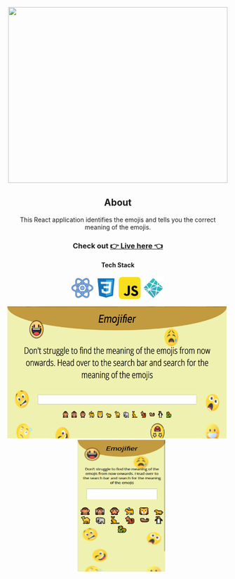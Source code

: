 <p align="center">
  <img src="https://raw.githubusercontent.com/dcs-soni/Emojifier/main/public/img/emojifier-readme.png" width="500" height="400">
</p>

<div align="center">

## About

<p> This React application identifies the emojis and tells you the correct meaning of the emojis.

### Check out [👉 Live here 👈](https://dcs-emojifier.netlify.app)

#### Tech Stack

<img src="public/img/react.svg" width="50" height="50" />
<img src="public/img/css.svg" width="50" height="50" />
<img src="public/img/javascript.svg" width="50" height="50" />
<img src="public/img/netlify.svg" width="50" height="50" />

<div>

<img src="public/img/emojifier-ss-desktop.png" width="500" height="300" />&nbsp; &nbsp; &nbsp;
<img src="public/img/emojifier-ss-mobile.png" width="200" height="300" />

</div>

</div>
